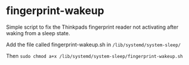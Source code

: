 # fingerprint-wakeup
Simple script to fix the Thinkpads fingerprint reader not activating after waking from a sleep state.

Add the file called fingerprint-wakeup.sh in `/lib/systemd/system-sleep/`

Then `sudo chmod a+x /lib/systemd/system-sleep/fingerprint-wakeup.sh`
